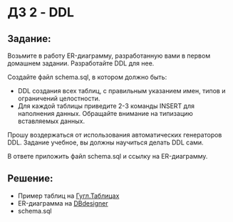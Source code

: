 # ДЗ 2 - DDL

## Задание:
Возьмите в работу ER-диаграмму, разработанную вами в первом домашнем задании. Разработайте DDL для нее.

Создайте файл schema.sql, в котором должно быть:
- DDL создания всех таблиц, с правильным указанием имен, типов и ограничений целостности.
- Для каждой таблицы приведите 2-3 команды INSERT для наполнения данных. Обращайте внимание на типизацию вставляемых
данных.

Прошу воздержаться от использования автоматических генераторов DDL. Задание учебное, вы должны научиться делать DDL сами.

В ответе приложить файл schema.sql и ссылку на ER-диаграмму.

## Решение:
- Пример таблиц на [Гугл.Таблицах](https://docs.google.com/spreadsheets/d/1BeyXbA0IDKcS6rUitsByiUatuopuFeqMYmxMz8KLWL0/edit?usp=sharing)
- ER-диаграмма на [DBdesigner](https://dbdesigner.page.link/HezDzRxjNpr6GcRm6)
- schema.sql
